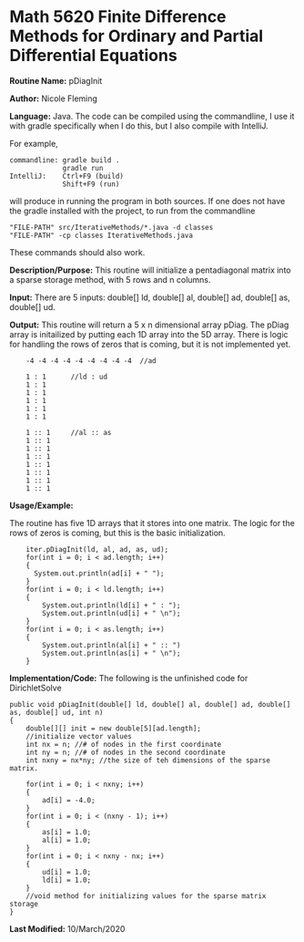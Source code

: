# Math 5620 Finite Difference Methods for Ordinary and Partial Differential Equations

**Routine Name:**           pDiagInit

**Author:**                 Nicole Fleming

**Language:**              Java. The code can be compiled using the commandline, I use it with gradle specifically when I do this, but I also compile with IntelliJ.

For example,

    commandline: gradle build .
                 gradle run
    IntelliJ:    Ctrl+F9 (build)
                 Shift+F9 (run)

will produce in running the program in both sources. If one does not have the gradle installed with the project, to run from the commandline

    "FILE-PATH" src/IterativeMethods/*.java -d classes
    "FILE-PATH" -cp classes IterativeMethods.java
    
These commands should also work.

**Description/Purpose:** This routine will initialize a pentadiagonal matrix into a sparse storage method, with 5 rows and n columns. 

**Input:** There are 5 inputs: double[] ld, double[] al, double[] ad, double[] as, double[] ud. 

**Output:** This routine will return a 5 x n dimensional array pDiag. The pDiag array is initailized by putting each 1D array into the 5D array. There is logic for handling the rows of zeros that is coming, but it is not implemented yet. 

        -4 -4 -4 -4 -4 -4 -4 -4 -4  //ad
        
        1 : 1      //ld : ud
        1 : 1
        1 : 1
        1 : 1
        1 : 1
        1 : 1
        
        1 :: 1     //al :: as
        1 :: 1
        1 :: 1
        1 :: 1
        1 :: 1
        1 :: 1
        1 :: 1
        1 :: 1

**Usage/Example:**

The routine has five 1D arrays that it stores into one matrix. The logic for the rows of zeros is coming, but this is the basic initialization.
                  
        iter.pDiagInit(ld, al, ad, as, ud);
        for(int i = 0; i < ad.length; i++)
        {
          System.out.println(ad[i] + " ");  
        }
        for(int i = 0; i < ld.length; i++)
        {
            System.out.println(ld[i] + " : "); 
            System.out.println(ud[i] + " \n");
        }
        for(int i = 0; i < as.length; i++)
        {
            System.out.println(al[i] + " :: ")
            System.out.println(as[i] + " \n");
        }
        
        

**Implementation/Code:** The following is the unfinished code for DirichletSolve
 
    public void pDiagInit(double[] ld, double[] al, double[] ad, double[] as, double[] ud, int n)
    {
        double[][] init = new double[5][ad.length];
        //initialize vector values
        int nx = n; //# of nodes in the first coordinate
        int ny = n; //# of nodes in the second coordinate
        int nxny = nx*ny; //the size of teh dimensions of the sparse matrix.

        for(int i = 0; i < nxny; i++)
        {
            ad[i] = -4.0;
        }
        for(int i = 0; i < (nxny - 1); i++)
        {
            as[i] = 1.0;
            al[i] = 1.0;
        }
        for(int i = 0; i < nxny - nx; i++)
        {
            ud[i] = 1.0;
            ld[i] = 1.0;
        }
        //void method for initializing values for the sparse matrix storage
    }

     

**Last Modified:** 10/March/2020
